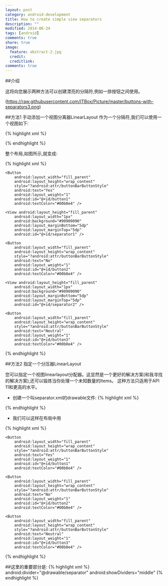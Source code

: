 ```yaml
---
layout: post
category: android-development
title: How to create simple view separators
description: ""
modified: 2014-06-24
tags: [android]
comments: true
share: true
image:
  feature: abstract-2.jpg
  credit: 
  creditlink: 
comments: true
---
```



##介绍

这将向您展示两种方法可以创建漂亮的分隔符,例如一排按钮之间使用。

(https://raw.githubusercontent.com/ITBox/Picture/master/buttons-with-separators3.png)

##方法1  手动添加一个视图分离器LinearLayout
作为一个分隔符,我们可以使用一个视图如下:

{% highlight xml %}

<View
   android:layout_height="fill_parent"
   android:layout_width="1dp"
   android:background="#90909090"
   android:layout_marginBottom="5dp"
   android:layout_marginTop="5dp"
/>

{% endhighlight %}

整个布局,如图所示,就变成:

{% highlight xml %}

 <LinearLayout
    android:layout_width="fill_parent"
    android:layout_height="wrap_content"
    android:adjustViewBounds="true"
    android:orientation="horizontal">
 
    <Button
        android:layout_width="fill_parent"
        android:layout_height="wrap_content"
        style="?android:attr/buttonBarButtonStyle"
        android:text="Yes"
        android:layout_weight="1"
        android:id="@+id/button1"
        android:textColor="#00b0e4" />
 
    <View android:layout_height="fill_parent"
        android:layout_width="1px"
        android:background="#90909090"
        android:layout_marginBottom="5dp"
        android:layout_marginTop="5dp"
        android:id="@+id/separator1" />
 
    <Button
        android:layout_width="fill_parent"
        android:layout_height="wrap_content"
        style="?android:attr/buttonBarButtonStyle"
        android:text="No"
        android:layout_weight="1"
        android:id="@+id/button2"
        android:textColor="#00b0e4" />
 
    <View android:layout_height="fill_parent"
        android:layout_width="1px"
        android:background="#90909090"
        android:layout_marginBottom="5dp"
        android:layout_marginTop="5dp"
        android:id="@+id/separator2" />
 
    <Button
        android:layout_width="fill_parent"
        android:layout_height="wrap_content"
        style="?android:attr/buttonBarButtonStyle"
        android:text="Neutral"
        android:layout_weight="1"
        android:id="@+id/button3"
        android:textColor="#00b0e4" />
 
 </LinearLayout>

{% endhighlight %}

##方法2  指定一个分压器LinearLayout

您可以指定一个视图linearlayout分配器。这显然是一个更好的解决方案(和我寻找的解决方案),还可以锻炼当你处理一个未知数量的Items。
这种方法只适用于API 11和更高的水平。
* 创建一个叫separator.xml的drawable文件:
{% highlight xml %}
<?xml version="1.0" encoding="utf-8"?>
<shape xmlns:android="http://schemas.android.com/apk/res/android">
   <size android:width="1dp" />
   <solid android:color="#90909090" />
</shape>
{% endhighlight %}

* 我们可以这样在布局中用

{% highlight xml %}
<LinearLayout
    android:layout_width="fill_parent"
    android:layout_height="wrap_content"
    android:adjustViewBounds="true"
    android:divider="@drawable/separator"
    android:showDividers="middle"
    android:orientation="horizontal">
 
    <Button
        android:layout_width="fill_parent"
        android:layout_height="wrap_content"
        style="?android:attr/buttonBarButtonStyle"
        android:text="Yes"
        android:layout_weight="1"
        android:id="@+id/button1"
        android:textColor="#00b0e4" />
 
    <Button
        android:layout_width="fill_parent"
        android:layout_height="wrap_content"
        style="?android:attr/buttonBarButtonStyle"
        android:text="No"
        android:layout_weight="1"
        android:id="@+id/button2"
        android:textColor="#00b0e4" />
 
    <Button
        android:layout_width="fill_parent"
        android:layout_height="wrap_content"
        style="?android:attr/buttonBarButtonStyle"
        android:text="Neutral"
        android:layout_weight="1"
        android:id="@+id/button3"
        android:textColor="#00b0e4" />
 
</LinearLayout>
{% endhighlight %}

##这里的重要部分是:
{% highlight xml %}
      android:divider="@drawable/separator"
      android:showDividers="middle"
{% endhighlight %}
